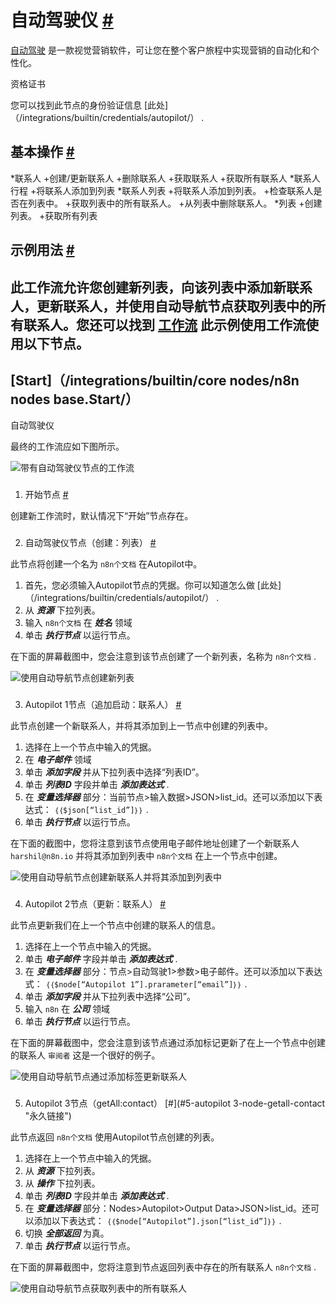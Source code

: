 


 自动驾驶仪
 [#](#自动驾驶 "永久链接")
=============================================



[自动驾驶](https://www.autopilothq.com/) 
 是一款视觉营销软件，可让您在整个客户旅程中实现营销的自动化和个性化。
 




 资格证书
 



 您可以找到此节点的身份验证信息
 [此处]（/integrations/builtin/credentials/autopilot/）
 .
 




 基本操作
 [#](#基本操作 "永久链接")
-----------------------------------------------------------


*联系人
	+创建/更新联系人
	+删除联系人
	+获取联系人
	+获取所有联系人
*联系人行程
	+将联系人添加到列表
*联系人列表
	+将联系人添加到列表。
	+检查联系人是否在列表中。
	+获取列表中的所有联系人。
	+从列表中删除联系人。
*列表
	+创建列表。
	+获取所有列表



 示例用法
 [#](#示例用法 "永久链接")
-----------------------------------------------------



 此工作流允许您创建新列表，向该列表中添加新联系人，更新联系人，并使用自动导航节点获取列表中的所有联系人。您还可以找到
 [工作流](https://n8n.io/workflows/990-manage-contacts-via-autopilot/) 
 此示例使用工作流使用以下节点。
-
 [Start]（/integrations/builtin/core nodes/n8n nodes base.Start/）
 -
 自动驾驶仪




 最终的工作流应如下图所示。
 



![带有自动驾驶仪节点的工作流](https://d33wubrfki0l68.cloudfront.net/aa46a10ca249fd1fea0eb0a983c434605f27a079/0258f/_images/integrations/builtin/app-nodes/autopilot/workflow.png)



### 
 1. 开始节点
 [#](#1-start-node "永久链接")



 创建新工作流时，默认情况下“开始”节点存在。
 


### 
 2. 自动驾驶仪节点（创建：列表）
 [#](#2-autopilot-node-create-list "永久链接")



 此节点将创建一个名为
 `n8n个文档`
 在Autopilot中。
 


1. 首先，您必须输入Autopilot节点的凭据。你可以知道怎么做
 [此处]（/integrations/builtin/credentials/autopilot/）
 .
2. 从
 ***资源***
 下拉列表。
3. 输入
 `n8n个文档`
 在
 ***姓名***
 领域
4. 单击
 ***执行节点***
 以运行节点。



 在下面的屏幕截图中，您会注意到该节点创建了一个新列表，名称为
 `n8n个文档`
 .
 



![使用自动导航节点创建新列表](https://d33wubrfki0l68.cloudfront.net/0612500912545b1c90623492dd38ce957ea2c1b9/f740e/_images/integrations/builtin/app-nodes/autopilot/autopilot_node.png)



### 
 3. Autopilot 1节点（追加启动：联系人）
 [#](#3-autopilot1-node-upsert-contact "永久链接")



 此节点创建一个新联系人，并将其添加到上一节点中创建的列表中。
 


1. 选择在上一个节点中输入的凭据。
2. 在
 ***电子邮件***
 领域
3. 单击
 ***添加字段***
 并从下拉列表中选择“列表ID”。
4. 单击
 ***列表ID***
 字段并单击
 ***添加表达式***
 .
5. 在
 ***变量选择器***
 部分：当前节点>输入数据>JSON>list\_id。还可以添加以下表达式：
 `｛｛$json[“list_id”]｝｝`
 .
6. 单击
 ***执行节点***
 以运行节点。



 在下面的截图中，您将注意到该节点使用电子邮件地址创建了一个新联系人
 `harshil@n8n.io` 
 并将其添加到列表中
 `n8n个文档`
 在上一个节点中创建。
 



![使用自动导航节点创建新联系人并将其添加到列表中](https://d33wubrfki0l68.cloudfront.net/1fc2645a89ae0fa2ab7553198d1f6a2f70af985b/52632/_images/integrations/builtin/app-nodes/autopilot/autopilot1_node.png)



### 
 4. Autopilot 2节点（更新：联系人）
 [#](#4-autopilot2-node-update-联系 "永久链接")



 此节点更新我们在上一个节点中创建的联系人的信息。
 


1. 选择在上一个节点中输入的凭据。
2. 单击
 ***电子邮件***
 字段并单击
 ***添加表达式***
 .
3. 在
 ***变量选择器***
 部分：节点>自动驾驶1>参数>电子邮件。还可以添加以下表达式：
 `｛｛$node[“Autopilot 1”].prarameter[“email”]｝｝`
 .
4. 单击
 ***添加字段***
 并从下拉列表中选择“公司”。
5. 输入
 `n8n`
 在
 ***公司***
 领域
6. 单击
 ***执行节点***
 以运行节点。



 在下面的屏幕截图中，您会注意到该节点通过添加标记更新了在上一个节点中创建的联系人
 `审阅者`
 这是一个很好的例子。
 



![使用自动导航节点通过添加标签更新联系人](https://d33wubrfki0l68.cloudfront.net/3aa074239eb3a9268b78ed8e5950dbd812cc048a/bb164/_images/integrations/builtin/app-nodes/autopilot/autopilot2_node.png)



### 
 5. Autopilot 3节点（getAll:contact）
 [#](#5-autopilot 3-node-getall-contact "永久链接")



 此节点返回
 `n8n个文档`
 使用Autopilot节点创建的列表。
 


1. 选择在上一个节点中输入的凭据。
2. 从
 ***资源***
 下拉列表。
3. 从
 ***操作***
 下拉列表。
4. 单击
 ***列表ID***
 字段并单击
 ***添加表达式***
 .
5. 在
 ***变量选择器***
 部分：Nodes>Autopilot>Output Data>JSON>list\_id。还可以添加以下表达式：
 `｛｛$node[“Autopilot”].json[“list_id”]｝｝`
 .
6. 切换
 ***全部返回***
 为真。
7. 单击
 ***执行节点***
 以运行节点。



 在下面的屏幕截图中，您将注意到节点返回列表中存在的所有联系人
 `n8n个文档`
 .
 



![使用自动导航节点获取列表中的所有联系人](https://d33wubrfki0l68.cloudfront.net/77a79da034ef5b71e8cfb9ce96ff0d8cae313a94/c54ad/_images/integrations/builtin/app-nodes/autopilot/autopilot3_node.png)





